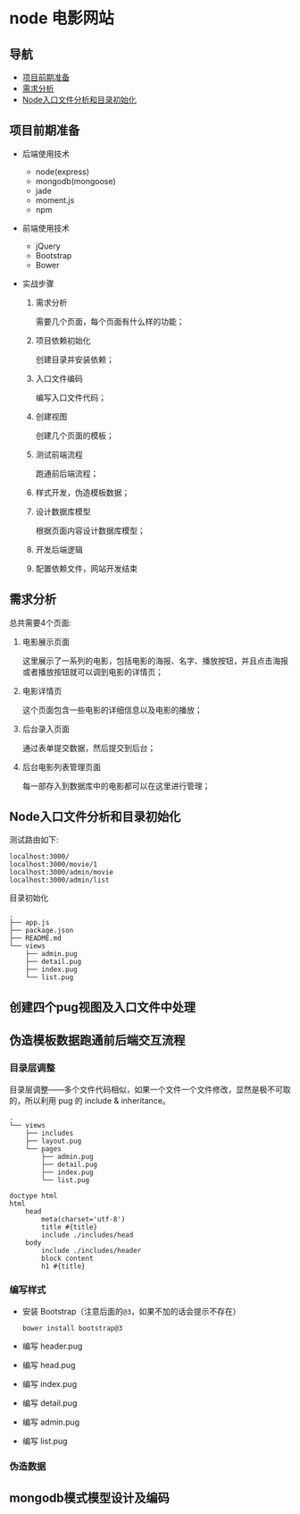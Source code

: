 # node 电影网站

## 导航

- [项目前期准备](#项目前期准备)
- [需求分析](#需求分析)
- [Node入口文件分析和目录初始化](#Node入口文件分析和目录初始化)

## 项目前期准备

- 后端使用技术

    - node(express)
    - mongodb(mongoose)
    - jade
    - moment.js
    - npm

- 前端使用技术

    - jQuery
    - Bootstrap
    - Bower

- 实战步骤

    1. 需求分析

        需要几个页面，每个页面有什么样的功能；

    2. 项目依赖初始化

        创建目录并安装依赖；

    3. 入口文件编码

        编写入口文件代码；

    4. 创建视图

        创建几个页面的模板；

    5. 测试前端流程

        跑通前后端流程；

    6. 样式开发，伪造模板数据；

    7. 设计数据库模型

        根据页面内容设计数据库模型；

    8. 开发后端逻辑

    9. 配置依赖文件，网站开发结束

## 需求分析

总共需要4个页面:

1. 电影展示页面

    这里展示了一系列的电影，包括电影的海报、名字、播放按钮，并且点击海报或者播放按钮就可以调到电影的详情页；

2. 电影详情页

    这个页面包含一些电影的详细信息以及电影的播放；

3. 后台录入页面

    通过表单提交数据，然后提交到后台；

4. 后台电影列表管理页面

    每一部存入到数据库中的电影都可以在这里进行管理；

## Node入口文件分析和目录初始化

测试路由如下:

```
localhost:3000/
localhost:3000/movie/1
localhost:3000/admin/movie
localhost:3000/admin/list
```

目录初始化

```
.
├── app.js
├── package.json
├── README.md
└── views
    ├── admin.pug
    ├── detail.pug
    ├── index.pug
    └── list.pug

```

## 创建四个pug视图及入口文件中处理

## 伪造模板数据跑通前后端交互流程

### 目录层调整

目录层调整——多个文件代码相似，如果一个文件一个文件修改，显然是极不可取的，所以利用 pug 的 include & inheritance。

```
.
└── views
    ├── includes
    ├── layout.pug
    └── pages
        ├── admin.pug
        ├── detail.pug
        ├── index.pug
        └── list.pug
```

```pug
doctype html
html
    head
        meta(charset='utf-8')
        title #{title}
        include ./includes/head
    body
        include ./includes/header
        block content
        h1 #{title}
```

### 编写样式

- 安装 Bootstrap（注意后面的`@3`，如果不加的话会提示不存在）

    ```
    bower install bootstrap@3
    ```
- 编写 header.pug

- 编写 head.pug

- 编写 index.pug

- 编写 detail.pug

- 编写 admin.pug

- 编写 list.pug

### 伪造数据

## mongodb模式模型设计及编码
